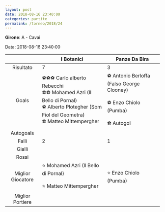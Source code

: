 ```yaml
---
layout: post
date: 2018-08-16 23:40:00
categories: partite
permalink: /torneo/2018/24
---
```

**Girone**: A - Cavai

Data: 2018-08-16 23:40:00

| | I Botanici | Panze Da Bira |
|:-----:|-----|-----|
Risultato|7|3
Goals|⚽⚽⚽ Carlo alberto Rebecchi<br/>⚽⚽ Mohamed Azri (Il Bello di Pornal)<br/>⚽ Alberto Plotegher (Som Fiol del Geometra)<br/>⚽ Matteo Mittempergher|⚽ Antonio Berloffa (Falso George Clooney)<br/><br/>⚽ Enzo Chiolo (Pumba)<br/><br/>⚽   Autogol<br/>
Autogoals||
Falli|2|1
Gialli||
Rossi||
Miglior Giocatore|⭐ Mohamed Azri (Il Bello di Pornal)<br/><br/>⭐ Matteo Mittempergher<br/>|⭐ Enzo Chiolo (Pumba)<br/>
Miglior Portiere||